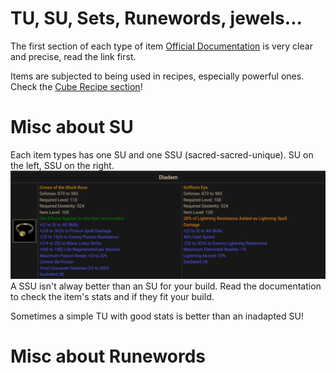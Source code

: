 # TU, SU, Sets, Runewords, jewels...

The first section of each type of item [Official Documentation](https://docs.median-xl.com/) is very clear and precise, read the link first.

Items are subjected to being used in recipes, especially powerful ones. Check the [Cube Recipe section](https://docs.median-xl.com/doc/items/cube)!

# Misc about SU

Each item types has one SU and one SSU (sacred-sacred-unique). SU on the left, SSU on the right.
![](../img/su.png)
A SSU isn't alway better than an SU for your build. Read the documentation to check the item's stats and if they fit your build.

Sometimes a simple TU with good stats is better than an inadapted SU!

# Misc about Runewords

